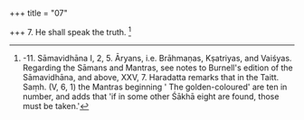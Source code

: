 +++
title = "07"

+++
7. He shall speak the truth. [^5] 


[^5]:  -11. Sāmavidhāna I, 2, 5. Āryans, i.e. Brāhmaṇas, Kṣatriyas, and Vaiśyas. Regarding the Sāmans and Mantras, see notes to Burnell's edition of the Sāmavidhāna, and above, XXV, 7. Haradatta remarks that in the Taitt. Saṃh. (V, 6, 1) the Mantras beginning ' The golden-coloured' are ten in number, and adds that 'if in some other Śākhā eight are found, those must be taken.'
